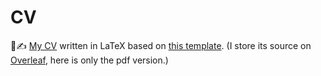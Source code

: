 # CV

📄✍️ [My CV](https://github.com/szkupienpeti/cv/blob/main/peter-szkupien-cv.pdf) written in LaTeX based on [this template](https://www.overleaf.com/latex/templates/software-engineer-resume/gqxmqsvsbdjf). (I store its source on [Overleaf](https://www.overleaf.com/), here is only the pdf version.)
